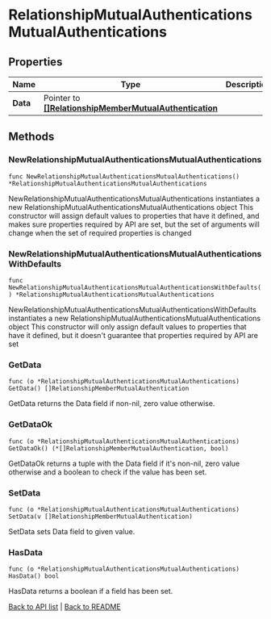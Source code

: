 # RelationshipMutualAuthenticationsMutualAuthentications

## Properties

Name | Type | Description | Notes
------------ | ------------- | ------------- | -------------
**Data** | Pointer to [**[]RelationshipMemberMutualAuthentication**](RelationshipMemberMutualAuthentication.md) |  | [optional] 

## Methods

### NewRelationshipMutualAuthenticationsMutualAuthentications

`func NewRelationshipMutualAuthenticationsMutualAuthentications() *RelationshipMutualAuthenticationsMutualAuthentications`

NewRelationshipMutualAuthenticationsMutualAuthentications instantiates a new RelationshipMutualAuthenticationsMutualAuthentications object
This constructor will assign default values to properties that have it defined,
and makes sure properties required by API are set, but the set of arguments
will change when the set of required properties is changed

### NewRelationshipMutualAuthenticationsMutualAuthenticationsWithDefaults

`func NewRelationshipMutualAuthenticationsMutualAuthenticationsWithDefaults() *RelationshipMutualAuthenticationsMutualAuthentications`

NewRelationshipMutualAuthenticationsMutualAuthenticationsWithDefaults instantiates a new RelationshipMutualAuthenticationsMutualAuthentications object
This constructor will only assign default values to properties that have it defined,
but it doesn't guarantee that properties required by API are set

### GetData

`func (o *RelationshipMutualAuthenticationsMutualAuthentications) GetData() []RelationshipMemberMutualAuthentication`

GetData returns the Data field if non-nil, zero value otherwise.

### GetDataOk

`func (o *RelationshipMutualAuthenticationsMutualAuthentications) GetDataOk() (*[]RelationshipMemberMutualAuthentication, bool)`

GetDataOk returns a tuple with the Data field if it's non-nil, zero value otherwise
and a boolean to check if the value has been set.

### SetData

`func (o *RelationshipMutualAuthenticationsMutualAuthentications) SetData(v []RelationshipMemberMutualAuthentication)`

SetData sets Data field to given value.

### HasData

`func (o *RelationshipMutualAuthenticationsMutualAuthentications) HasData() bool`

HasData returns a boolean if a field has been set.


[Back to API list](../README.md#documentation-for-api-endpoints) | [Back to README](../README.md)
